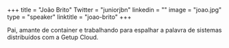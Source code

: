 +++ 
title = "João Brito" 
Twitter = "juniorjbn" 
linkedin = "" 
image = "joao.jpg" 
type = "speaker" 
linktitle = "joao-brito" 
+++

Pai, amante de container e trabalhando para espalhar a palavra de sistemas distribuídos com a Getup Cloud.
